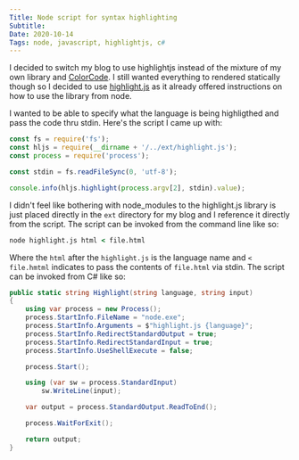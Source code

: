 ```yaml
---
Title: Node script for syntax highlighting
Subtitle: 
Date: 2020-10-14
Tags: node, javascript, highlightjs, c#
---
```


I decided to switch my blog to use highlightjs instead of the mixture of my own library and
[ColorCode](https://github.com/windows-toolkit/ColorCode-Universal). I still wanted everything to rendered statically
though so I decided to use [highlight.js](https://highlightjs.org/) as it already offered instructions on how to use the
library from node.

<!--more-->

I wanted to be able to specify what the language is being highligthed and pass the code thru stdin. Here's the script I
came up with:

```javascript
const fs = require('fs');
const hljs = require(__dirname + '/../ext/highlight.js');
const process = require('process');

const stdin = fs.readFileSync(0, 'utf-8');

console.info(hljs.highlight(process.argv[2], stdin).value);
```

I didn't feel like bothering with node_modules to the highlight.js library is just placed directly in the `ext`
directory for my blog and I reference it directly from the script. The script can be invoked from the command line
like so:

```cmd
node highlight.js html < file.html
```

Where the `html` after the `highlight.js` is the language name and `< file.hmtml` indicates to pass the contents of
`file.html` via stdin. The script can be invoked from C# like so:

```csharp
public static string Highlight(string language, string input)
{
    using var process = new Process();
    process.StartInfo.FileName = "node.exe";
    process.StartInfo.Arguments = $"highlight.js {language}";
    process.StartInfo.RedirectStandardOutput = true;
    process.StartInfo.RedirectStandardInput = true;
    process.StartInfo.UseShellExecute = false;

    process.Start();

    using (var sw = process.StandardInput)
        sw.WriteLine(input);

    var output = process.StandardOutput.ReadToEnd();

    process.WaitForExit();

    return output;
}
```
